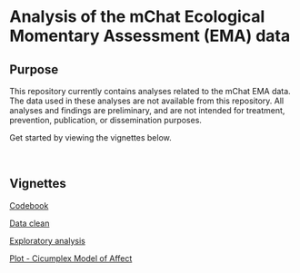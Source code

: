 <!-- README.md is generated from README.Rmd. Please edit that file -->
Analysis of the mChat Ecological Momentary Assessment (EMA) data
================================================================

Purpose
-------

This repository currently contains analyses related to the mChat EMA data. The data used in these analyses are not available from this repository. All analyses and findings are preliminary, and are not intended for treatment, prevention, publication, or dissemination purposes.

Get started by viewing the vignettes below.

 

Vignettes
---------

[Codebook](https://rawgit.com/mbcann01/mChatEMA/master/vignettes/codebook.html)

[Data clean](https://rawgit.com/mbcann01/mChatEMA/master/vignettes/data_clean.html)

[Exploratory analysis]()

[Plot - Cicumplex Model of Affect]()
